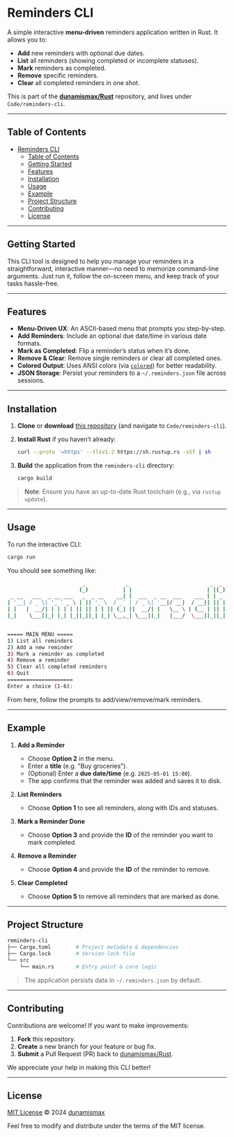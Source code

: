 # Reminders CLI

A simple interactive **menu-driven** reminders application written in Rust. It allows you to:

- **Add** new reminders with optional due dates.
- **List** all reminders (showing completed or incomplete statuses).
- **Mark** reminders as completed.
- **Remove** specific reminders.
- **Clear** all completed reminders in one shot.

This is part of the [**dunamismax/Rust**](https://github.com/dunamismax/Rust) repository, and lives under `Code/reminders-cli`.

---

## Table of Contents

- [Reminders CLI](#reminders-cli)
  - [Table of Contents](#table-of-contents)
  - [Getting Started](#getting-started)
  - [Features](#features)
  - [Installation](#installation)
  - [Usage](#usage)
  - [Example](#example)
  - [Project Structure](#project-structure)
  - [Contributing](#contributing)
  - [License](#license)

---

## Getting Started

This CLI tool is designed to help you manage your reminders in a straightforward, interactive manner—no need to memorize command-line arguments. Just run it, follow the on-screen menu, and keep track of your tasks hassle-free.

---

## Features

- **Menu-Driven UX**: An ASCII-based menu that prompts you step-by-step.
- **Add Reminders**: Include an optional due date/time in various date formats.
- **Mark as Completed**: Flip a reminder’s status when it’s done.
- **Remove & Clear**: Remove single reminders or clear all completed ones.
- **Colored Output**: Uses ANSI colors (via [`colored`](https://crates.io/crates/colored)) for better readability.
- **JSON Storage**: Persist your reminders to a `~/.reminders.json` file across sessions.

---

## Installation

1. **Clone** or **download** [this repository](https://github.com/dunamismax/Rust) (and navigate to `Code/reminders-cli`).
2. **Install Rust** if you haven’t already:

   ```bash
   curl --proto '=https' --tlsv1.2 https://sh.rustup.rs -sSf | sh
   ```

3. **Build** the application from the `reminders-cli` directory:

   ```bash
   cargo build
   ```

> **Note**: Ensure you have an up-to-date Rust toolchain (e.g., via `rustup update`).

---

## Usage

To run the interactive CLI:

```bash
cargo run
```

You should see something like:

```bash
                        _             _                          _  _
                       (_)           | |                        | |(_)
 _ __   ___  _ __ ___   _  _ __    __| |  ___  _ __  ___    ___ | | _
| '__| / _ \| '_ ` _ \ | || '_ \  / _` | / _ \| '__|/ __|  / __|| || |
| |   |  __/| | | | | || || | | || (_| ||  __/| |   \__ \ | (__ | || |
|_|    \___||_| |_| |_||_||_| |_| \__,_| \___||_|   |___/  \___||_||_|


===== MAIN MENU =====
1) List all reminders
2) Add a new reminder
3) Mark a reminder as completed
4) Remove a reminder
5) Clear all completed reminders
6) Quit
=====================
Enter a choice (1-6):
```

From here, follow the prompts to add/view/remove/mark reminders.

---

## Example

1. **Add a Reminder**
   - Choose **Option 2** in the menu.
   - Enter a **title** (e.g. "Buy groceries").
   - (Optional) Enter a **due date/time** (e.g. `2025-05-01 15:00`).
   - The app confirms that the reminder was added and saves it to disk.

2. **List Reminders**
   - Choose **Option 1** to see all reminders, along with IDs and statuses.

3. **Mark a Reminder Done**
   - Choose **Option 3** and provide the **ID** of the reminder you want to mark completed.

4. **Remove a Reminder**
   - Choose **Option 4** and provide the **ID** of the reminder to remove.

5. **Clear Completed**
   - Choose **Option 5** to remove all reminders that are marked as done.

---

## Project Structure

```bash
reminders-cli
├── Cargo.toml        # Project metadata & dependencies
├── Cargo.lock        # Version-lock file
└── src
    └── main.rs       # Entry point & core logic
```

> The application persists data in `~/.reminders.json` by default.

---

## Contributing

Contributions are welcome! If you want to make improvements:

1. **Fork** this repository.
2. **Create** a new branch for your feature or bug fix.
3. **Submit** a Pull Request (PR) back to [dunamismax/Rust](https://github.com/dunamismax/Rust).

We appreciate your help in making this CLI better!

---

## License

[MIT License](../LICENSE) © 2024 [dunamismax](https://github.com/dunamismax)

Feel free to modify and distribute under the terms of the MIT license.
